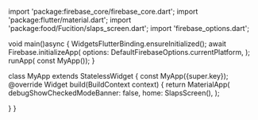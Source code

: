 import 'package:firebase_core/firebase_core.dart';
import 'package:flutter/material.dart';
import 'package:food/Fucition/slaps_screen.dart';
import 'firebase_options.dart';

void main()async {
WidgetsFlutterBinding.ensureInitialized();
await Firebase.initializeApp(
options: DefaultFirebaseOptions.currentPlatform,
);
runApp(
const MyApp());
}

class MyApp extends StatelessWidget {
const MyApp({super.key});
@override
Widget build(BuildContext context) {
return MaterialApp(
debugShowCheckedModeBanner: false,
home: SlapsScreen(),
);

}
}

